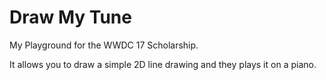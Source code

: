 # Draw My Tune
My Playground for the WWDC 17 Scholarship.

It allows you to draw a simple 2D line drawing and they plays it on a piano. 



